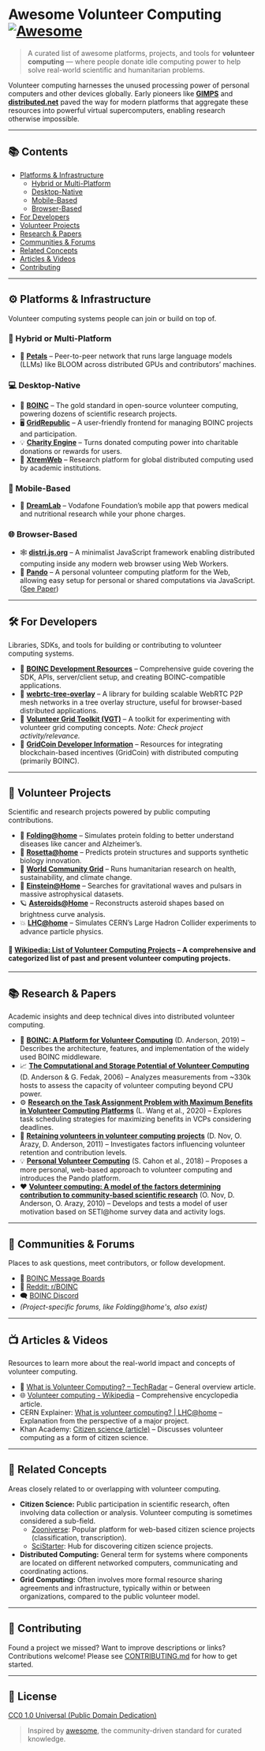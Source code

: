 # Awesome Volunteer Computing [![Awesome](https://awesome.re/badge.svg)](https://awesome.re)

> A curated list of awesome platforms, projects, and tools for **volunteer computing** — where people donate idle computing power to help solve real-world scientific and humanitarian problems.

Volunteer computing harnesses the unused processing power of personal computers and other devices globally. Early pioneers like **[GIMPS](https://www.mersenne.org/)**  and **[distributed.net](https://www.distributed.net/)** paved the way for modern platforms that aggregate these resources into powerful virtual supercomputers, enabling research otherwise impossible.

---

## 📚 Contents

- [Platforms & Infrastructure](#platforms--infrastructure)
  - [Hybrid or Multi-Platform](#hybrid-or-multi-platform)
  - [Desktop-Native](#desktop-native)
  - [Mobile-Based](#mobile-based)
  - [Browser-Based](#browser-based)
- [For Developers](#for-developers)
- [Volunteer Projects](#volunteer-projects)
- [Research & Papers](#research--papers)
- [Communities & Forums](#communities--forums)
- [Related Concepts](#related-concepts)
- [Articles & Videos](#articles--videos)
- [Contributing](#contributing)

---

## ⚙️ Platforms & Infrastructure

Volunteer computing systems people can join or build on top of.

### 🧬 Hybrid or Multi-Platform

- 🌸 **[Petals](https://petals.dev/)** – Peer-to-peer network that runs large language models (LLMs) like BLOOM across distributed GPUs and contributors’ machines.

### 💻 Desktop-Native

- 🧩 **[BOINC](https://boinc.berkeley.edu/)** – The gold standard in open-source volunteer computing, powering dozens of scientific research projects.
- 🖥️ **[GridRepublic](https://www.gridrepublic.org/)** – A user-friendly frontend for managing BOINC projects and participation.
- 💡 **[Charity Engine](https://www.charityengine.com/)** – Turns donated computing power into charitable donations or rewards for users.
- 🧪 **[XtremWeb](http://www.xtremweb.net/)** – Research platform for global distributed computing used by academic institutions.

### 📱 Mobile-Based

- 📲 **[DreamLab](https://www.vodafone.com/vodafone-foundation/focus-areas/dreamlab-app)** – Vodafone Foundation’s mobile app that powers medical and nutritional research while your phone charges.

### 🌐 Browser-Based

- 🕸️ **[distri.js.org](https://distri.js.org/)** – A minimalist JavaScript framework enabling distributed computing inside any modern web browser using Web Workers.
- 🐼 **[Pando](https://github.com/pando-project/pando)** – A personal volunteer computing platform for the Web, allowing easy setup for personal or shared computations via JavaScript. ([See Paper](https://arxiv.org/vc/arxiv/papers/1804/1804.01482v1.pdf))

---

## 🛠️ For Developers

Libraries, SDKs, and tools for building or contributing to volunteer computing systems.

- 🧰 **[BOINC Development Resources](https://boinc.berkeley.edu/trac/wiki/SoftwareDevelopment)** – Comprehensive guide covering the SDK, APIs, server/client setup, and creating BOINC-compatible applications.
- 🌳 **[webrtc-tree-overlay](https://github.com/elavoie/webrtc-tree-overlay)** – A library for building scalable WebRTC P2P mesh networks in a tree overlay structure, useful for browser-based distributed applications.
- 🔧 **[Volunteer Grid Toolkit (VGT)](https://sourceforge.net/projects/vgt/)** – A toolkit for experimenting with volunteer grid computing concepts. *Note: Check project activity/relevance.*
- 🔗 **[GridCoin Developer Information](https://wiki.gridcoin.us/Developer-Information)** – Resources for integrating blockchain-based incentives (GridCoin) with distributed computing (primarily BOINC).

---

## 🧪 Volunteer Projects

Scientific and research projects powered by public computing contributions.

- 🔬 **[Folding@home](https://foldingathome.org/)** – Simulates protein folding to better understand diseases like cancer and Alzheimer’s.
- 🧬 **[Rosetta@home](https://boinc.bakerlab.org/)** – Predicts protein structures and supports synthetic biology innovation.
- 🌱 **[World Community Grid](https://www.worldcommunitygrid.org/)** – Runs humanitarian research on health, sustainability, and climate change.
- 🌌 **[Einstein@Home](https://einsteinathome.org/)** – Searches for gravitational waves and pulsars in massive astrophysical datasets.
- 🪐 **[Asteroids@Home](http://asteroidsathome.net/)** – Reconstructs asteroid shapes based on brightness curve analysis.
- 💥 **[LHC@home](https://lhcathome.web.cern.ch/)** – Simulates CERN’s Large Hadron Collider experiments to advance particle physics.

####  📘 [Wikipedia: List of Volunteer Computing Projects](https://en.wikipedia.org/wiki/List_of_volunteer_computing_projects) – A comprehensive and categorized list of past and present volunteer computing projects.

---

## 📚 Research & Papers

Academic insights and deep technical dives into distributed volunteer computing.

- 📄 **[BOINC: A Platform for Volunteer Computing](https://arxiv.org/pdf/1903.01699)** (D. Anderson, 2019) – Describes the architecture, features, and implementation of the widely used BOINC middleware.
- 📈 **[The Computational and Storage Potential of Volunteer Computing](https://www.researchgate.net/publication/4241887_The_Computational_and_Storage_Potential_of_Volunteer_Computing)** (D. Anderson & G. Fedak, 2006) – Analyzes measurements from ~330k hosts to assess the capacity of volunteer computing beyond CPU power.
- ⚙️ **[Research on the Task Assignment Problem with Maximum Benefits in Volunteer Computing Platforms](https://www.mdpi.com/2073-8994/12/5/862)** (L. Wang et al., 2020) – Explores task scheduling strategies for maximizing benefits in VCPs considering deadlines.
- 👥 **[Retaining volunteers in volunteer computing projects](https://www.researchgate.net/publication/45461278_Retaining_volunteers_in_volunteer_computing_projects)** (D. Nov, O. Arazy, D. Anderson, 2011) – Investigates factors influencing volunteer retention and contribution levels.
- 💡 **[Personal Volunteer Computing](https://arxiv.org/vc/arxiv/papers/1804/1804.01482v1.pdf)** (S. Cahon et al., 2018) – Proposes a more personal, web-based approach to volunteer computing and introduces the Pando platform.
- ❤️ **[Volunteer computing: A model of the factors determining contribution to community-based scientific research](https://dl.acm.org/doi/abs/10.1145/1772690.1772766)** (O. Nov, D. Anderson, O. Arazy, 2010) – Develops and tests a model of user motivation based on SETI@home survey data and activity logs.

---

## 👥 Communities & Forums

Places to ask questions, meet contributors, or follow development.

- 💬 [BOINC Message Boards](https://boinc.berkeley.edu/dev/forum_index.php)
- 📢 [Reddit: r/BOINC](https://www.reddit.com/r/BOINC/)
- 🗨️ [BOINC Discord](https://discord.gg/boinc)
- *(Project-specific forums, like Folding@home's, also exist)*

---

## 📺 Articles & Videos

Resources to learn more about the real-world impact and concepts of volunteer computing.

- 📰 [What is Volunteer Computing? – TechRadar](https://www.techradar.com/news/what-is-volunteer-computing) – General overview article.
- 🌐 [Volunteer computing - Wikipedia](https://en.wikipedia.org/wiki/Volunteer_computing) – Comprehensive encyclopedia article.
-  CERN Explainer: [What is volunteer computing? | LHC@home](https://lhcathome.web.cern.ch/about/volunteer-computing) – Explanation from the perspective of a major project.
- Khan Academy: [Citizen science (article)](https://www.khanacademy.org/computing/computers-and-internet/xcae6f4a7ff015e7d:computing-innovations/xcae6f4a7ff015e7d:crowdsourcing-innovations/a/citizen-science) – Discusses volunteer computing as a form of citizen science.

---

## 🔗 Related Concepts

Areas closely related to or overlapping with volunteer computing.

- **Citizen Science:** Public participation in scientific research, often involving data collection or analysis. Volunteer computing is sometimes considered a sub-field.
    - [Zooniverse](https://www.zooniverse.org/): Popular platform for web-based citizen science projects (classification, transcription).
    - [SciStarter](https://scistarter.org/): Hub for discovering citizen science projects.
- **Distributed Computing:** General term for systems where components are located on different networked computers, communicating and coordinating actions.
- **Grid Computing:** Often involves more formal resource sharing agreements and infrastructure, typically within or between organizations, compared to the public volunteer model.

---

## 🤝 Contributing

Found a project we missed? Want to improve descriptions or links? Contributions welcome! Please see [CONTRIBUTING.md](CONTRIBUTING.md) for how to get started.

---

## 📄 License

[CC0 1.0 Universal (Public Domain Dedication)](LICENSE)

> Inspired by [awesome](https://awesome.re), the community-driven standard for curated knowledge.
